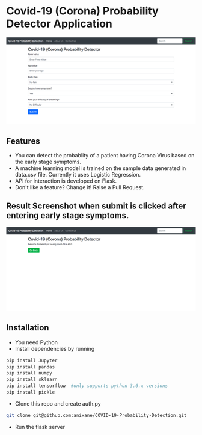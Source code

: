 # Covid-19 (Corona) Probability Detector Application

![Alt text](/screenshots/landingpage.png "Optional Title")

## Features
- You can detect the probablity of a patient having Corona Virus based on the early stage symptoms.
- A machine learning model is trained on the sample data generated in data.csv file. Currently it uses Logistic Regression.
- API for interaction is developed on Flask.
- Don't like a feature? Change it! Raise a Pull Request.

## Result Screenshot when submit is clicked after entering early stage symptoms.
![Alt text](/screenshots/resultpage.png "Optional Title")


## Installation
- You need Python
- Install dependencies by running
```bash
pip install Jupyter
pip install pandas
pip install numpy
pip install sklearn
pip install tensorflow  #only supports python 3.6.x versions
pip install pickle
```
- Clone this repo and create auth.py
```bash
git clone git@github.com:anixane/COVID-19-Probability-Detection.git
```
- Run the flask server
